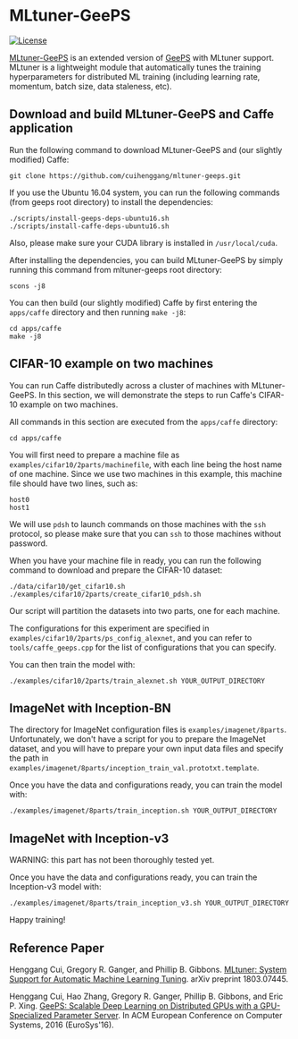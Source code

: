 # MLtuner-GeePS

[![License](https://img.shields.io/badge/license-BSD-blue.svg)](LICENSE)

[MLtuner-GeePS](https://cuihenggang.github.io/archive/paper/[arxiv]mltuner.pdf) is an extended version of [GeePS](https://github.com/cuihenggang/geeps) with MLtuner support. MLtuner is a lightweight module that automatically tunes the training hyperparameters for distributed ML training (including learning rate, momentum, batch size, data staleness, etc).

## Download and build MLtuner-GeePS and Caffe application

Run the following command to download MLtuner-GeePS and (our slightly modified) Caffe:

```
git clone https://github.com/cuihenggang/mltuner-geeps.git
```

If you use the Ubuntu 16.04 system, you can run the following commands (from geeps root directory) to install the dependencies:

```
./scripts/install-geeps-deps-ubuntu16.sh
./scripts/install-caffe-deps-ubuntu16.sh
```

Also, please make sure your CUDA library is installed in `/usr/local/cuda`.

After installing the dependencies, you can build MLtuner-GeePS by simply running this command from mltuner-geeps root directory:

```
scons -j8
```

You can then build (our slightly modified) Caffe by first entering the `apps/caffe` directory and then running `make -j8`:

```
cd apps/caffe
make -j8
```


## CIFAR-10 example on two machines

You can run Caffe distributedly across a cluster of machines with MLtuner-GeePS. In this section, we will demonstrate the steps to run Caffe's CIFAR-10 example on two machines.

All commands in this section are executed from the `apps/caffe` directory:

```
cd apps/caffe
```

You will first need to prepare a machine file as `examples/cifar10/2parts/machinefile`, with each line being the host name of one machine. Since we use two machines in this example, this machine file should have two lines, such as:

```
host0
host1
```

We will use `pdsh` to launch commands on those machines with the `ssh` protocol, so please make sure that you can `ssh` to those machines without password.

When you have your machine file in ready, you can run the following command to download and prepare the CIFAR-10 dataset:

```
./data/cifar10/get_cifar10.sh
./examples/cifar10/2parts/create_cifar10_pdsh.sh
```

Our script will partition the datasets into two parts, one for each machine.

The configurations for this experiment are specified in `examples/cifar10/2parts/ps_config_alexnet`, and you can refer to `tools/caffe_geeps.cpp` for the list of configurations that you can specify.

You can then train the model with:

```
./examples/cifar10/2parts/train_alexnet.sh YOUR_OUTPUT_DIRECTORY
```


## ImageNet with Inception-BN

The directory for ImageNet configuration files is `examples/imagenet/8parts`. Unfortunately, we don't have a script for you to prepare the ImageNet dataset, and you will have to prepare your own input data files and specify the path in `examples/imagenet/8parts/inception_train_val.prototxt.template`.

Once you have the data and configurations ready, you can train the model with:

```
./examples/imagenet/8parts/train_inception.sh YOUR_OUTPUT_DIRECTORY
```


## ImageNet with Inception-v3

WARNING: this part has not been thoroughly tested yet.

Once you have the data and configurations ready, you can train the Inception-v3 model with:

```
./examples/imagenet/8parts/train_inception_v3.sh YOUR_OUTPUT_DIRECTORY
```

Happy training!


## Reference Paper

Henggang Cui, Gregory R. Ganger, and Phillip B. Gibbons.
[MLtuner: System Support for Automatic Machine Learning Tuning](https://cuihenggang.github.io/archive/paper/[arxiv]mltuner.pdf).
arXiv preprint 1803.07445.

Henggang Cui, Hao Zhang, Gregory R. Ganger, Phillip B. Gibbons, and Eric P. Xing.
[GeePS: Scalable Deep Learning on Distributed GPUs with a GPU-Specialized Parameter Server](https://cuihenggang.github.io/archive/paper/[eurosys16]geeps.pdf).
In ACM European Conference on Computer Systems, 2016 (EuroSys'16).
